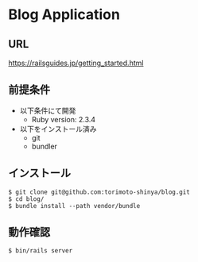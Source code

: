 # Blog Application

## URL
https://railsguides.jp/getting_started.html

## 前提条件
* 以下条件にて開発
    * Ruby version: 2.3.4
* 以下をインストール済み
    * git
    * bundler

## インストール
```
$ git clone git@github.com:torimoto-shinya/blog.git
$ cd blog/
$ bundle install --path vendor/bundle
```

## 動作確認
```
$ bin/rails server
```

